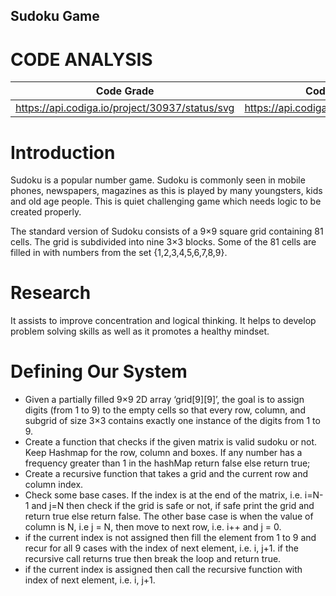 ## Sudoku Game
# CODE ANALYSIS
| Code Grade | Code Quality Score |
| -- | -- |
| https://api.codiga.io/project/30937/status/svg | https://api.codiga.io/project/30937/score/svg |

# Introduction

Sudoku is a popular number game. Sudoku is commonly seen in mobile phones, newspapers, magazines as this is played by many youngsters, kids and old age people. This is quiet challenging game which needs logic to be created properly.

The standard version of Sudoku consists of a 9×9 square grid containing 81 cells. The grid is subdivided into nine 3×3 blocks. Some of the 81 cells are filled in with numbers from the set {1,2,3,4,5,6,7,8,9}.

# Research

It assists to improve concentration and logical thinking. It helps to develop problem solving skills as well as it promotes a healthy mindset.

# Defining Our System

  -   Given a partially filled 9×9 2D array ‘grid[9][9]’, the goal is to assign digits (from 1 to 9) to the empty cells so that every row, column, and subgrid of size 3×3 contains exactly one instance of the digits from 1 to 9. 
  - Create a function that checks if the given matrix is valid sudoku or not. Keep Hashmap for the row, column and boxes. If any number has a frequency greater than 1 in the hashMap return false else return true;
  - Create a recursive function that takes a grid and the current row and column index.
  - Check some base cases. If the index is at the end of the matrix, i.e. i=N-1 and j=N then check if the grid is safe or not, if safe print the grid and return true else return false. The other base case is when the value of column is N, i.e j = N, then move to next row, i.e. i++ and j = 0.
  - if the current index is not assigned then fill the element from 1 to 9 and recur for all 9 cases with the index of next element, i.e. i, j+1. if the recursive call returns true then break the loop and return true.
  - if the current index is assigned then call the recursive function with index of next element, i.e. i, j+1.

